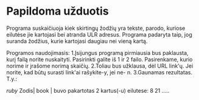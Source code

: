 # Papildoma užduotis
Programa suskaičiuoja kiek skirtingų žodžių yra tekste, parodo, kuriose eilutėse jie kartojasi bei atranda ULR adresus. Programa padaryta taip, jog suranda žodžius, kurie kartojasi daugiau nei vieną kartą. 

Programos naudojimasis:
1.Įsijungus programą pirmiausia bus paklausta, kurį failą norite nuskaityti. Pasirinkti galite iš 1 ir 2 failo. Pasirenkame, kurio norime ir įrašome norimą skaičių. 
2.Toliau bus užklausa, dėl URL link'ų. Jei norite, kad būtų surasti link'ai rašykite-y, jei ne- n.
3.Gaunamas rezultatas. T.y.:

*ruby*
Zodis| book | buvo pakartotas 2 kartus(-u) eilutese: 8 21
.....

